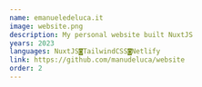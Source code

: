 ```yaml
---
name: emanueledeluca.it
image: website.png
description: My personal website built NuxtJS
years: 2023
languages: NuxtJS◙TailwindCSS◙Netlify
link: https://github.com/manudeluca/website
order: 2
---
```

